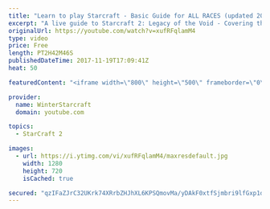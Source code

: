 ```yaml
---
title: "Learn to play Starcraft - Basic Guide for ALL RACES (updated 2017)"
excerpt: "A live guide to Starcraft 2: Legacy of the Void - Covering the basics and build orders for all of the races, and covering the important decisions to be made early in the game.  Not a step by step guide but a demonstration once you have the very basics of the units and races!"
originalUrl: https://youtube.com/watch?v=xufRFqlamM4
type: video
price: Free
length: PT2H42M46S
publishedDateTime: 2017-11-19T17:09:41Z
heat: 50

featuredContent: "<iframe width=\"800\" height=\"500\" frameborder=\"0\" src=\"https://www.youtube.com/embed/xufRFqlamM4\" allow=\"accelerometer; autoplay; encrypted-media; gyroscope; picture-in-picture\" allowfullscreen></iframe>"

provider:
  name: WinterStarcraft
  domain: youtube.com

topics:
  - StarCraft 2

images:
  - url: https://i.ytimg.com/vi/xufRFqlamM4/maxresdefault.jpg
    width: 1280
    height: 720
    isCached: true

secured: "qzIFaZJrC32UKrk74XRrbZHJhXL6KPSQmovMa/yDAkF0xtfSjmbri9lfGxp1dd3i7ho1cEWayC18QKVanOAzeJZcBJr4B2XESGx7LoYD2AJW+ZQ2Xrczv/tHFY0G8eMaa/FsgokoqvRFefMQev5Dpi8MZaMNs3VQ6omNDJtRQ2MooGSs8BFOxiMvtNf6zGt3I6wlcQ4/4OTiUd0MTuxTc2uriD8gQuGGQLrbmDU9x2zeCpZDNFBMLUyj15qqplqued/uJhfgxKN8PFmdIrrWGUBL1/IINnDTgj2bsku2yu0mxO0GiKJJ8ysjffNXj/55ojBCyyrQpbeqCbVc3pmp0hb2J4LQxZrVfvl9U9CsGG8pVvxeqaPyy1ctr6neuQAIxngFE+xTJIKjvgcIZxJCx7eurIquIT66YC9FKLvPZLU=;vgLwJYGwGhe7VIW+DoJ+Iw=="
---
```


